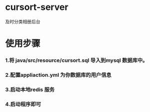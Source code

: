 # cursort-server
及时分类相册后台
# 使用步骤
### 1.将 java/src/resource/cursort.sql 导入到mysql 数据库中。
### 2.配置appliaction.yml 为你数据库的用户信息
### 3.启动本地redis 服务
### 4.启动程序即可
